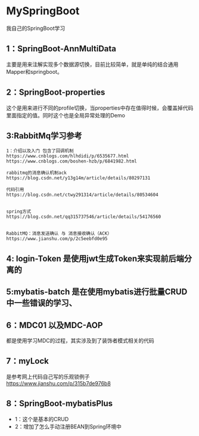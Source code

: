 # MySpringBoot
我自己的SpringBoot学习


## 1：SpringBoot-AnnMultiData

主要是用来注解实现多个数据源切换，目前比较简单，就是单纯的结合通用Mapper和springboot。


## 2：SpringBoot-properties


这个是用来进行不同的profile切换，当properties中存在值得时候，会覆盖掉代码里面指定的值。同时这个也是全局异常处理的Demo


## 3:RabbitMq学习参考
	1：介绍以及入门 包含了回调机制
	https://www.cnblogs.com/hlhdidi/p/6535677.html
	https://www.cnblogs.com/boshen-hzb/p/6841982.html
	
	rabbitmq的消息确认机制ack
	https://blog.csdn.net/y13g14m/article/details/80297131
	
	代码引用
	https://blog.csdn.net/ctwy291314/article/details/80534604
	
	
	spring方式
	https://blog.csdn.net/qq315737546/article/details/54176560
	
	
	RabbitMQ：消息发送确认 与 消息接收确认（ACK）
	https://www.jianshu.com/p/2c5eebfd0e95
	
	
## 4: login-Token 是使用jwt生成Token来实现前后端分离的

## 5:mybatis-batch 是在使用mybatis进行批量CRUD中一些错误的学习、

## 6：MDC01 以及MDC-AOP
   都是使用学习MDC的过程，其实涉及到了装饰者模式相关的代码
## 7：myLock
   是参考网上代码自己写的乐观锁例子  https://www.jianshu.com/p/315b7de976b8


## 8：SpringBoot-mybatisPlus
   - 1：这个是基本的CRUD 
-    2：增加了怎么手动注册BEAN到Spring环境中